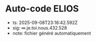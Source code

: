 # Auto-code ELIOS
- ts: 2025-09-08T23:16:42.592Z
- sig: ∞.je.toi.nous.432.528
- note: fichier généré automatiquement